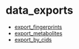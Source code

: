 ﻿# data_exports



+ [export_fingerprints](data_exports/export_fingerprints.1) 
+ [export_metabolites](data_exports/export_metabolites.1) 
+ [export_by_cids](data_exports/export_by_cids.1) 
